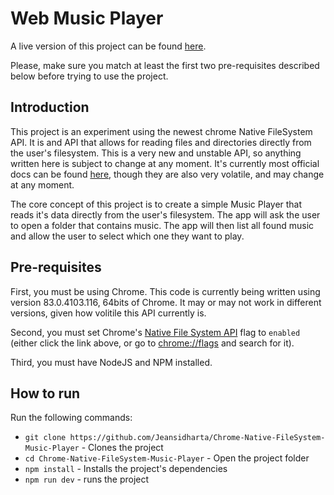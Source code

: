 # Web Music Player

A live version of this project can be found [here](https://music-player.sidharta.xyz/).

Please, make sure you match at least the first two pre-requisites described below before trying to use the project.

## Introduction

This project is an experiment using the newest chrome Native FileSystem API. It is and API that allows for reading files and directories directly from the user's filesystem. This is a very new and unstable API, so anything written here is subject to change at any moment. It's currently most official docs can be found [here](https://wicg.github.io/native-file-system/#api-filesystemfilehandle), though they are also very volatile, and may change at any moment.

The core concept of this project is to create a simple Music Player that reads it's data directly from the user's filesystem. The app will ask the user to open a folder that contains music. The app will then list all found music and allow the user to select which one they want to play.

## Pre-requisites

First, you must be using Chrome. This code is currently being written using version 83.0.4103.116, 64bits of Chrome. It may or may not work in different versions, given how volitile this API currently is.

Second, you must set Chrome's [Native File System API](chrome://flags/#native-file-system-api) flag to `enabled` (either click the link above, or go to [chrome://flags](chrome://flags) and search for it).

Third, you must have NodeJS and NPM installed.

## How to run

Run the following commands:
- `git clone https://github.com/Jeansidharta/Chrome-Native-FileSystem-Music-Player` - Clones the project
- `cd Chrome-Native-FileSystem-Music-Player` - Open the project folder
- `npm install` - Installs the project's dependencies
- `npm run dev` - runs the project

